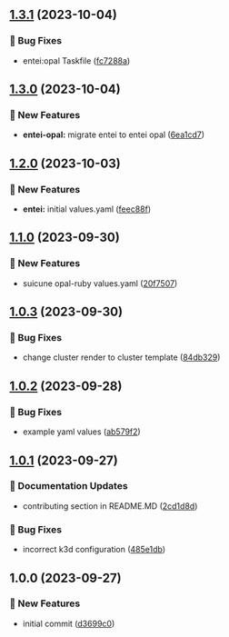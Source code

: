 ## [1.3.1](https://github.com/AtomiCloud/sulfoxide.boron/compare/v1.3.0...v1.3.1) (2023-10-04)


### 🐛 Bug Fixes

* entei:opal Taskfile ([fc7288a](https://github.com/AtomiCloud/sulfoxide.boron/commit/fc7288ad4789c592abd183e7a0c6eb2cfba2749b))

## [1.3.0](https://github.com/AtomiCloud/sulfoxide.boron/compare/v1.2.0...v1.3.0) (2023-10-04)


### 🚀 New Features

* **entei-opal:** migrate entei to entei opal ([6ea1cd7](https://github.com/AtomiCloud/sulfoxide.boron/commit/6ea1cd73c3dbb5aaa2f54080fe1a1b6c08315576))

## [1.2.0](https://github.com/AtomiCloud/sulfoxide.boron/compare/v1.1.0...v1.2.0) (2023-10-03)


### 🚀 New Features

* **entei:** initial values.yaml ([feec88f](https://github.com/AtomiCloud/sulfoxide.boron/commit/feec88fd2e2db6266ec30c770fbb3cda79ada072))

## [1.1.0](https://github.com/AtomiCloud/sulfoxide.boron/compare/v1.0.3...v1.1.0) (2023-09-30)


### 🚀 New Features

* suicune opal-ruby values.yaml ([20f7507](https://github.com/AtomiCloud/sulfoxide.boron/commit/20f7507d002959a87dff16e379d52407ac5e27c9))

## [1.0.3](https://github.com/AtomiCloud/sulfoxide.boron/compare/v1.0.2...v1.0.3) (2023-09-30)


### 🐛 Bug Fixes

* change cluster render to cluster template ([84db329](https://github.com/AtomiCloud/sulfoxide.boron/commit/84db3290302b000cd991c41a4f2791237d576cd1))

## [1.0.2](https://github.com/AtomiCloud/sulfoxide.boron/compare/v1.0.1...v1.0.2) (2023-09-28)


### 🐛 Bug Fixes

* example yaml values ([ab579f2](https://github.com/AtomiCloud/sulfoxide.boron/commit/ab579f2c9defccc9f33551399a49f53684b37250))

## [1.0.1](https://github.com/AtomiCloud/sulfoxide.boron/compare/v1.0.0...v1.0.1) (2023-09-27)


### 📝 Documentation Updates

* contributing section in README.MD ([2cd1d8d](https://github.com/AtomiCloud/sulfoxide.boron/commit/2cd1d8dac5454700663d884f4736b347d8fe4d69))


### 🐛 Bug Fixes

* incorrect k3d configuration ([485e1db](https://github.com/AtomiCloud/sulfoxide.boron/commit/485e1db53bd3f4bd5bdd54ce5b5a8c51b1e01714))

## 1.0.0 (2023-09-27)


### 🚀 New Features

* initial commit ([d3699c0](https://github.com/AtomiCloud/sulfoxide.boron/commit/d3699c0d0eaf635ee46e91095079ddac8b712650))
